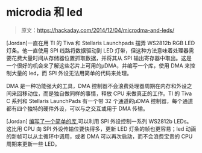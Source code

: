 # microdia 和 led

> 原文：<https://hackaday.com/2014/12/04/microdma-and-leds/>

[Jordan]一直在用 TI 的 Tiva 和 Stellaris Launchpads 摆弄 WS2812b RGB LED 灯条。他一直使用 SPI 线路将数据驱动到 LED 灯带，但这种方法意味着处理器需要花费大量时间从存储器位置抓取数据，并将其从 SPI 输出寄存器中取出。这是一个很好的机会来了解这些芯片上可用的μDMA，并编写一个库，使用 DMA 来控制大量的 led，而 SPI 外设无法用简单的代码来处理。

DMA 是一种功能强大的工具，DMA 控制器不会浪费处理器周期在内存和外设之间来回移动位，而是独自做同样的事情，释放 CPU 来做真正的工作。TI 的 Tiva C 系列和 Stellaris LaunchPads 有一个带 32 个通道的μDMA 控制器，每个通道都有四个独特的硬件外设，可以与之交互或用于 DMA 传输。

[Jordan] [编写了一个简单的库](https://github.com/njneerW/WS2812_drv),可以利用 SPI 外设控制一系列 WS2812b LEDs。这比用 CPU 向 SPI 外设传输位要快得多，更新 LED 灯条的帧也更容易；led 动画的新帧可以从主循环中调用，或者 DMA 可以再次启动，而不会浪费宝贵的 CPU 周期来更新一些 LED。